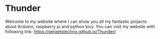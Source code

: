 # Thunder
Welcome to my website where I can show you all my fantastic projects about Arduino, raspberry pi and python kivy.
You can visit my website with following link: https://getgetstechno.github.io/Thunder/

